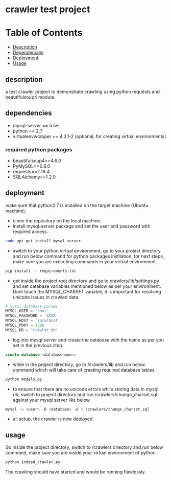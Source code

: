 # crawler test project

# Table of Contents

- [Description](#description)
- [Dependencies](#dependencies)
- [Deployment](#deployment)
- [Usage](#usage)

## description

a test crawler project to demonstrate crawling using python requests and beautifulsoup4 module.

## dependencies

- mysql-server == 5.5+
- python == 2.7
- virtualenvwrapper == 4.3.1-2 (optional, for creating virtual environments)

### required python packages

- beautifulsoup4==4.6.0
- PyMySQL==0.8.0
- requests==2.18.4
- SQLAlchemy==1.2.0

## deployment

make sure that python2.7 is installed on the target machine (Ubuntu machine),

- clone the repository on the local machine.
- install mysql-server package and set the user and password with required access.

```sh
sudo apt-get install mysql-server
```

- switch to your python virtual environment, go to your project directory and run below
command for python packages instllation, for next steps, make sure you are executing
commands in your virtual environment.

```sh
pip install -r requirements.txt
```

- get inside the project root directory and go to crawlers/lib/settings.py and set database variables mentioned below as per your environment. Dont touch the MYSQL_CHARSET variable, it is important for resolving unicode issues in crawled data.

```python
# mysql database params
MYSQL_USER = 'root'
MYSQL_PASSWORD = 'XXXX'
MYSQL_HOST = 'localhost'
MYSQL_PORT = 3306
MYSQL_DB = 'crawler_db'
```

- log into mysql server and create the database with the name as per you set in the previous step.

```sql
create database <databasename>;
```

- while in the project directory, go to /crawlers/lib and run below command
which will take care of creating required database tables.

```sh
python models.py
```

- to ensure that there are no unicode errors while storing data in mysql db, switch
to project directory and run /crawlers/change_charset.sql against your mysql server like
below.

```sh
mysql -u <user> -D <database> -p < /crawlers/change_charset.sql
```

- all setup, the crawler is now deployed.

## usage

Go inside the project directory, switch to /crawlers directory and run below command, make
sure you are inside your virtual environment of python.

```sh
python indeed_crawler.py
```
The crawling should have started and would be running flawlessly.
